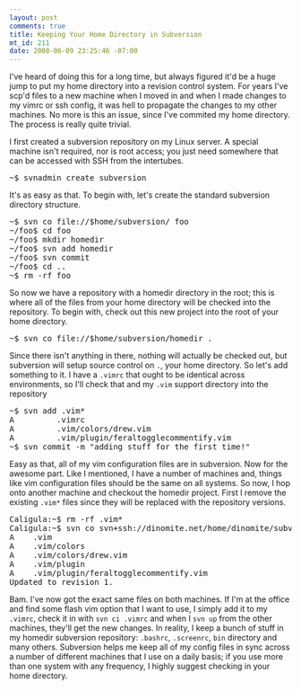 ```yaml
--- 
layout: post
comments: true
title: Keeping Your Home Directory in Subversion
mt_id: 211
date: 2008-06-09 23:25:46 -07:00
---
```

I've heard of doing this for a long time, but always figured it'd be a huge jump to put my home directory into a revision control system.  For years I've scp'd files to a new machine when I moved in and when I made changes to my vimrc or ssh config, it was hell to propagate the changes to my other machines.  No more is this an issue, since I've commited my home directory.  The process is really quite trivial.

I first created a subversion repository on my Linux server.  A special machine isn't required, nor is root access; you just need somewhere that can be accessed with SSH from the intertubes.

<pre>
~$ svnadmin create subversion
</pre>

It's as easy as that.  To begin with, let's create the standard subversion directory structure.

<pre>
~$ svn co file://$home/subversion/ foo
~/foo$ cd foo
~/foo$ mkdir homedir
~/foo$ svn add homedir
~/foo$ svn commit
~/foo$ cd ..
~$ rm -rf foo
</pre>

So now we have a repository with a homedir directory in the root; this is where all of the files from your home directory will be checked into the repository.  To begin with, check out this new project into the root of your home directory.

<pre>
~$ svn co file://$home/subversion/homedir .
</pre>

Since there isn't anything in there, nothing will actually be checked out, but subversion will setup source control on `.`, your home directory.  So let's add something to it.  I have a `.vimrc` that ought to be identical across environments, so I'll check that and my `.vim` support directory into the repository

<pre>
~$ svn add .vim*
A         .vimrc
A         .vim/colors/drew.vim
A         .vim/plugin/feraltogglecommentify.vim
~$ svn commit -m "adding stuff for the first time!"
</pre>

Easy as that, all of my vim configuration files are in subversion.  Now for the awesome part.  Like I mentioned, I have a number of machines and, things like vim configuration files should be the same on all systems.  So now, I hop onto another machine and checkout the homedir project.  First I remove the existing `.vim*` files since they will be replaced with the repository versions.

<pre>
Caligula:~$ rm -rf .vim*
Caligula:~$ svn co svn+ssh://dinomite.net/home/dinomite/subversion/homedir .
A    .vim
A    .vim/colors
A    .vim/colors/drew.vim
A    .vim/plugin
A    .vim/plugin/feraltogglecommentify.vim
Updated to revision 1.
</pre>

Bam.  I've now got the exact same files on both machines.  If I'm at the office and find some flash vim option that I want to use, I simply add it to my `.vimrc`, check it in with `svn ci .vimrc` and when I `svn up` from the other machines, they'll get the new changes.  In reality, I keep a bunch of stuff in my homedir subversion repository: `.bashrc`, `.screenrc`, `bin` directory and many others.  Subversion helps me keep all of my config files in sync across a number of different machines that I use on a daily basis; if you use more than one system with any frequency, I highly suggest checking in your home directory.
